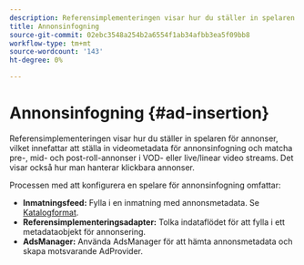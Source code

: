 ```yaml
---
description: Referensimplementeringen visar hur du ställer in spelaren för annonser, vilket innefattar att ställa in videometadata för annonsinfogning och matcha pre-, mid- och post-roll-annonser i VOD- eller live/linear video streams. Det visar också hur man hanterar klickbara annonser.
title: Annonsinfogning
source-git-commit: 02ebc3548a254b2a6554f1ab34afbb3ea5f09bb8
workflow-type: tm+mt
source-wordcount: '143'
ht-degree: 0%

---
```


# Annonsinfogning {#ad-insertion}

Referensimplementeringen visar hur du ställer in spelaren för annonser, vilket innefattar att ställa in videometadata för annonsinfogning och matcha pre-, mid- och post-roll-annonser i VOD- eller live/linear video streams. Det visar också hur man hanterar klickbara annonser.

Processen med att konfigurera en spelare för annonsinfogning omfattar:

* **Inmatningsfeed:** Fylla i en inmatning med annonsmetadata. Se [Katalogformat](../set-up-dev-environment/exploring-code/catalog-format.md).
* **Referensimplementeringsadapter:** Tolka indataflödet för att fylla i ett metadataobjekt för annonsering.
* **AdsManager:** Använda AdsManager för att hämta annonsmetadata och skapa motsvarande AdProvider.
